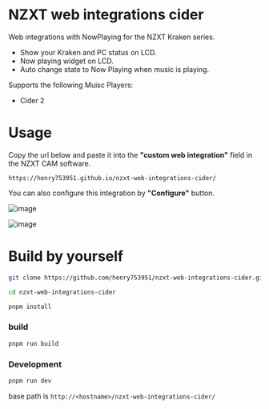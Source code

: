 # NZXT web integrations cider

Web integrations with NowPlaying for the NZXT Kraken series.
- Show your Kraken and PC status on LCD.
- Now playing widget on LCD.
- Auto change state to Now Playing when music is playing.

Supports the following Muisc Players:
- Cider 2

# Usage
Copy the url below and paste it into the **"custom web integration"** field in the NZXT CAM software.
```
https://henry753951.github.io/nzxt-web-integrations-cider/
```

You can also configure this integration by **"Configure"** button.

![image](https://github.com/henry753951/nzxt-web-integrations-cider/assets/31657781/488c7bd5-ff10-4614-8cee-00e3fc2e966c)

![image](https://github.com/henry753951/nzxt-web-integrations-cider/assets/31657781/12769af3-a320-4649-a7f1-6b48dbca6edb)

# Build by yourself

```bash
git clone https://github.com/henry753951/nzxt-web-integrations-cider.git
```

```bash
cd nzxt-web-integrations-cider
```

```bash
pnpm install
```
### build

```bash
pnpm run build
```
### Development

```bash
pnpm run dev
```

base path is `http://<hostname>/nzxt-web-integrations-cider/`
